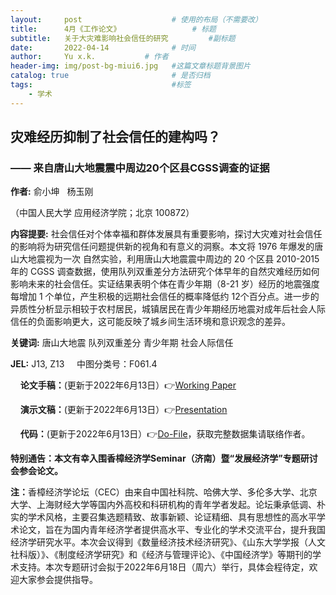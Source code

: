 ```yaml
---
layout:     post   				    # 使用的布局（不需要改）
title:      4月《工作论文》				# 标题 
subtitle:   关于大灾难影响社会信任的研究         #副标题
date:       2022-04-14				# 时间
author:     Yu x.k.	          # 作者
header-img: img/post-bg-miui6.jpg 	#这篇文章标题背景图片
catalog: true 						# 是否归档
tags:								#标签
    - 学术
---
```


## 灾难经历抑制了社会信任的建构吗？
### —— 来自唐山大地震震中周边20个区县CGSS调查的证据

<strong>作者:</strong> 俞小坤 &nbsp;   杨玉刚 

（中国人民大学 应用经济学院；北京 100872）

<strong>内容提要:</strong> 社会信任对个体幸福和群体发展具有重要影响，探讨大灾难对社会信任的影响将为研究信任问题提供新的视角和有意义的洞察。本文将 1976 年爆发的唐山大地震视为一次
自然实验，利用唐山大地震震中周边的 20 个区县 2010-2015 年的 CGSS 调查数据，使用队列双重差分方法研究个体早年的自然灾难经历如何影响未来的社会信任。实证结果表明个体在青少年期（8-21 岁）经历的地震强度每增加 1 个单位，产生积极的远期社会信任的概率降低约 12个百分点。进一步的异质性分析显示相较于农村居民，城镇居民在青少年期经历地震对成年后社会人际信任的负面影响更大，这可能反映了城乡间生活环境和意识观念的差异。

<strong>关键词:</strong> 唐山大地震   队列双重差分   青少年期   社会人际信任

<strong>JEL:</strong>  J13, Z13 &nbsp; &nbsp; 中图分类号：F061.4 

&nbsp;  &nbsp; <strong>论文手稿：</strong>(更新于2022年6月13日）👉[Working Paper](https://pan.baidu.com/s/12OJq3dstehaLWhEt-9Xo5w?pwd=ultn)

&nbsp;  &nbsp;  <strong>演示文稿：</strong>(更新于2022年6月13日）👉[Presentation](https://pan.baidu.com/s/1fNFbidf-DyNu1efNFKZ0yw?pwd=mtrf)

&nbsp;   &nbsp;  <strong>代码：</strong>(更新于2022年6月13日）👉[Do-File](https://pan.baidu.com/s/1hjk02X1PsdUFkLGtcHJ2Gg?pwd=fcit)，获取完整数据集请联络作者。

<strong>特别通告：本文有幸入围香樟经济学Seminar（济南）暨“发展经济学”专题研讨会参会论文。</strong> 

<strong>注：</strong>香樟经济学论坛（CEC）由来自中国社科院、哈佛大学、多伦多大学、北京大学、上海财经大学等国内外高校和科研机构的青年学者发起。论坛秉承低调、朴实的学术风格，主要召集选题精致、故事新颖、论证精细、具有思想性的高水平学术论文，旨在为国内青年经济学者提供高水平、专业化的学术交流平台，提升我国经济学研究水平。本次会议得到《数量经济技术经济研究》、《山东大学学报（人文社科版）》、《制度经济学研究》和《经济与管理评论》、《中国经济学》等期刊的学术支持。本次专题研讨会拟于2022年6月18日（周六）举行，具体会程待定，欢迎大家参会提供指导。
